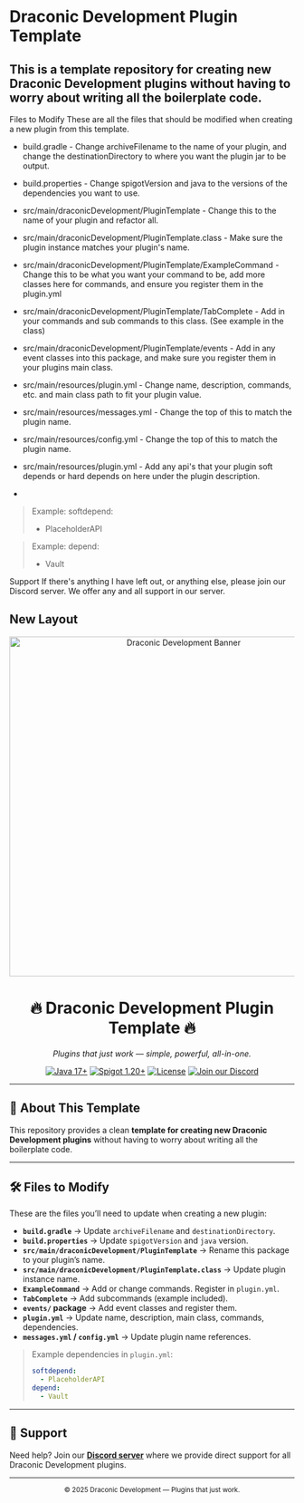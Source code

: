 # Draconic Development Plugin Template
## This is a template repository for creating new Draconic Development plugins without having to worry about writing all the boilerplate code.

Files to Modify
These are all the files that should be modified when creating a new plugin from this template.

- build.gradle - Change archiveFilename to the name of your plugin, and change the destinationDirectory to where you want the plugin jar to be output.

- build.properties - Change spigotVersion and java to the versions of the dependencies you want to use.

- src/main/draconicDevelopment/PluginTemplate - Change this to the name of your plugin and refactor all.

- src/main/draconicDevelopment/PluginTemplate.class - Make sure the plugin instance matches your plugin's name.

- src/main/draconicDevelopment/PluginTemplate/ExampleCommand - Change this to be what you want your command to be, add more classes here for commands, and ensure you register them in the plugin.yml

- src/main/draconicDevelopment/PluginTemplate/TabComplete - Add in your commands and sub commands to this class. (See example in the class)

- src/main/draconicDevelopment/PluginTemplate/events - Add in any event classes into this package, and make sure you register them in your plugins main class.

- src/main/resources/plugin.yml - Change name, description, commands, etc. and main class path to fit your plugin value.

- src/main/resources/messages.yml - Change the top of this to match the plugin name.

- src/main/resources/config.yml - Change the top of this to match the plugin name.

- src/main/resources/plugin.yml - Add any api's that your plugin soft depends or hard depends on here under the plugin description.
- 
> Example:
> softdepend:
> - PlaceholderAPI

> Example:
> depend:
> - Vault

Support
If there's anything I have left out, or anything else, please join our Discord server. We offer any and all support in our server.


New Layout
---


<p align="center">
  <img src="assets/banner.png" width="600" alt="Draconic Development Banner"/>
</p>

<h1 align="center">🔥 Draconic Development Plugin Template 🔥</h1>
<p align="center">
  <em>Plugins that just work — simple, powerful, all-in-one.</em>
</p>

<p align="center">
  <a href="https://www.java.com/"><img src="https://img.shields.io/badge/Java-17+-red.svg" alt="Java 17+"></a>
  <a href="https://www.spigotmc.org/"><img src="https://img.shields.io/badge/Spigot-1.20+-orange.svg" alt="Spigot 1.20+"></a>
  <a href="LICENSE"><img src="https://img.shields.io/badge/License-MIT-green.svg" alt="License"></a>
  <a href="https://discord.gg/YOURDISCORD"><img src="https://img.shields.io/discord/000000000000?logo=discord&logoColor=white&label=Discord&color=5865F2" alt="Join our Discord"></a>
</p>

---

## 📂 About This Template
This repository provides a clean **template for creating new Draconic Development plugins** without having to worry about writing all the boilerplate code.

---

## 🛠 Files to Modify
These are the files you’ll need to update when creating a new plugin:

- **`build.gradle`** → Update `archiveFilename` and `destinationDirectory`.  
- **`build.properties`** → Update `spigotVersion` and `java` version.  
- **`src/main/draconicDevelopment/PluginTemplate`** → Rename this package to your plugin’s name.  
- **`src/main/draconicDevelopment/PluginTemplate.class`** → Update plugin instance name.  
- **`ExampleCommand`** → Add or change commands. Register in `plugin.yml`.  
- **`TabComplete`** → Add subcommands (example included).  
- **`events/` package** → Add event classes and register them.  
- **`plugin.yml`** → Update name, description, main class, commands, dependencies.  
- **`messages.yml` / `config.yml`** → Update plugin name references.  

> Example dependencies in `plugin.yml`:
> ```yaml
> softdepend:
>   - PlaceholderAPI
> depend:
>   - Vault
> ```

---

## 💬 Support
Need help? Join our **[Discord server](https://discord.gg/YOURDISCORD)** where we provide direct support for all Draconic Development plugins.  

---

<p align="center">
  <sub>© 2025 Draconic Development — Plugins that just work.</sub>
</p>
